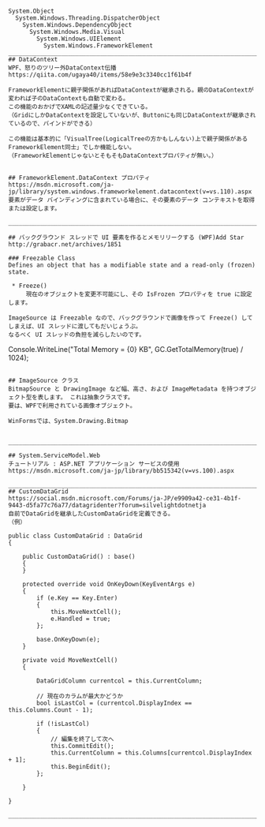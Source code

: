```

System.Object
  System.Windows.Threading.DispatcherObject
    System.Windows.DependencyObject
      System.Windows.Media.Visual
        System.Windows.UIElement
          System.Windows.FrameworkElement
__________________________________________________________________________________
## DataContext
WPF、怒りのツリー外DataContext伝播
https://qiita.com/ugaya40/items/58e9e3c3340cc1f61b4f

FrameworkElementに親子関係があればDataContextが継承される。親のDataContextが変われば子のDataContextも自動で変わる。
この機能のおかげでXAMLの記述量少なくできている。
（GridにしかDataContextを設定していないが、Buttonにも同じDataContextが継承されているので、バインドができる）

この機能は基本的に「VisualTree(LogicalTreeの方かもしんない)上で親子関係があるFrameworkElement同士」でしか機能しない。
（FrameworkElementじゃないとそもそもDataContextプロパティが無い。）


## FrameworkElement.DataContext プロパティ
https://msdn.microsoft.com/ja-jp/library/system.windows.frameworkelement.datacontext(v=vs.110).aspx
要素がデータ バインディングに含まれている場合に、その要素のデータ コンテキストを取得または設定します。

__________________________________________________________________________________

## バックグラウンド スレッドで UI 要素を作るとメモリリークする (WPF)Add Star
http://grabacr.net/archives/1851

### Freezable Class
Defines an object that has a modifiable state and a read-only (frozen) state.

 * Freeze()
     現在のオブジェクトを変更不可能にし、その IsFrozen プロパティを true に設定します。

ImageSource は Freezable なので、バックグラウンドで画像を作って Freeze() してしまえば、UI スレッドに渡してもだいじょうぶ。 
なるべく UI スレッドの負担を減らしたいのです。
```
Console.WriteLine("Total Memory = {0} KB", GC.GetTotalMemory(true) / 1024);
```

## ImageSource クラス
BitmapSource と DrawingImage など幅、高さ、および ImageMetadata を持つオブジェクト型を表します。 これは抽象クラスです。
要は、WPFで利用されている画像オブジェクト。

WinFormsでは、System.Drawing.Bitmap


__________________________________________________________________________________

## System.ServiceModel.Web
チュートリアル : ASP.NET アプリケーション サービスの使用
https://msdn.microsoft.com/ja-jp/library/bb515342(v=vs.100).aspx

__________________________________________________________________________________
## CustomDataGrid
https://social.msdn.microsoft.com/Forums/ja-JP/e9909a42-ce31-4b1f-9443-d5fa77c76a77/datagridenter?forum=silvelightdotnetja
自前でDataGridを継承したCustomDataGridを定義できる。
（例）
```
    public class CustomDataGrid : DataGrid
    {

        public CustomDataGrid() : base()
        {
        }

        protected override void OnKeyDown(KeyEventArgs e)
        {
            if (e.Key == Key.Enter)
            {
                this.MoveNextCell();
                e.Handled = true;
            };

            base.OnKeyDown(e);
        }

        private void MoveNextCell()
        {

            DataGridColumn currentcol = this.CurrentColumn;
            
            // 現在のカラムが最大かどうか
            bool isLastCol = (currentcol.DisplayIndex == this.Columns.Count - 1); 

            if (!isLastCol)
            {
                // 編集を終了して次へ
                this.CommitEdit();
                this.CurrentColumn = this.Columns[currentcol.DisplayIndex + 1];
                this.BeginEdit();
            };

        }

    }
```
__________________________________________________________________________________



```